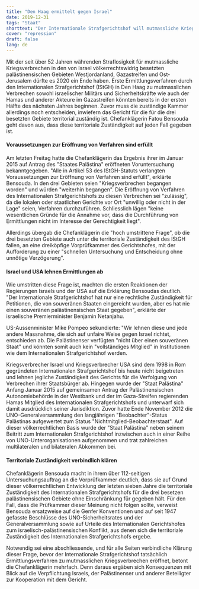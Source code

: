 ```yaml
---
title: "Den Haag ermittelt gegen Israel"
date: 2019-12-31
tags: "Staat"
shorttext: "Der Internationale Strafgerichtshof will mutmassliche Kriegsverbrechen in den besetzten Palästinensergebieten untersuchen."
cover: "repression"
draft: false
lang: de
---
```


Mit der seit über 52 Jahren währenden Straflosigkeit für mutmassliche Kriegsverbrechen in den von Israel völkerrechtswidrig besetzten palästinensischen Gebieten Westjordanland, Gazastreifen und Ost-Jerusalem dürfte es 2020 ein Ende haben. Erste Ermittlungsverfahren durch den Internationalen Strafgerichtshof (IStGH) in Den Haag zu mutmasslichen Verbrechen sowohl israelischer Militärs und Sicherheitskräfte wie auch der Hamas und anderer Akteure im Gazastreifen könnten bereits in der ersten Hälfte des nächsten Jahres beginnen. Zuvor muss die zuständige Kammer allerdings noch entscheiden, inwiefern das Gericht für die für die drei besetzten Gebiete territorial zuständig ist. Chefanklägerin Fatou Bensouda geht davon aus, dass diese territoriale Zuständigkeit auf jeden Fall gegeben ist.

#### Voraussetzungen zur Eröffnung von Verfahren sind erfüllt

Am letzten Freitag hatte die Chefanklägerin das Ergebnis ihrer im Januar 2015 auf Antrag des "Staates Palästina" eröffneten Voruntersuchung bekanntgegeben. "Alle in Artikel 53 des IStGH-Statuts verlangten Voraussetzungen zur Eröffnung von Verfahren sind erfüllt", erklärte Bensouda. In den drei Gebieten seien "Kriegsverbrechen begangen worden" und würden "weiterhin begangen". Die Eröffnung von Verfahren des Internationalen Strafgerichtshofs zu diesen Verbrechen sei "zulässig", da die lokalen oder staatlichen Gerichte vor Ort "unwillig oder nicht in der Lage" seien, Verfahren durchzuführen. Schliesslich lägen "keine wesentlichen Gründe für die Annahme vor, dass die Durchführung von Ermittlungen nicht im Interesse der Gerechtigkeit liegt".

Allerdings übergab die Chefanklägerin die "hoch umstrittene Frage", ob die drei besetzten Gebiete auch unter die territoriale Zuständigkeit des IStGH fallen, an eine dreiköpfige Vorprüfkammer des Gerichtshofes, mit der Aufforderung zu einer "schnellen Untersuchung und Entscheidung ohne unnötige Verzögerung".

#### Israel und USA lehnen Ermittlungen ab

Wie umstritten diese Frage ist, machten die ersten Reaktionen der Regierungen Israels und der USA auf die Erklärung Bensoudas deutlich. "Der Internationale Strafgerichtshof hat nur eine rechtliche Zuständigkeit für Petitionen, die von souveränen Staaten eingereicht wurden, aber es hat nie einen souveränen palästinensischen Staat gegeben", erklärte der israelische Premierminister Benjamin Netanjahu.

US-Aussenminister Mike Pompeo sekundierte: "Wir lehnen diese und jede andere Massnahme, die sich auf unfaire Weise gegen Israel richtet, entschieden ab. Die Palästinenser verfügten "nicht über einen souveränen Staat" und könnten somit auch kein "vollständiges Mitglied" in Institutionen wie dem Internationalen Strafgerichtshof werden.

Kriegsverbrecher Israel und Kriegsverbrecher USA sind dem 1998 in Rom gegründeten Internationalen Strafgerichtshof bis heute nicht beigetreten und lehnen jegliche Zuständigkeit des Gerichts für die Verfolgung von Verbrechen ihrer Staatsbürger ab. Hingegen wurde der "Staat Palästina" Anfang Januar 2015 auf gemeinsamen Antrag der Palästinensischen Autonomiebehörde in der Westbank und der im Gaza-Streifen regierenden Hamas Mitglied des Internationalen Strafgerichtshofs und unterwarf sich damit ausdrücklich seiner Jurisdiktion. Zuvor hatte Ende November 2012 die UNO-Generalversammlung den langjährigen "Beobachter"-Status Palästinas aufgewertet zum Status "Nichtmitglied-Beobachterstaat". Auf dieser völkerrechtlichen Basis wurde der "Staat Palästina" neben seinem Beitritt zum Internationalen Strafgerichtshof inzwischen auch in einer Reihe von UNO-Unterorganisationen aufgenommen und trat zahlreichen multilateralen und bilateralen Abkommen bei.

#### Territoriale Zuständigkeit verbindlich klären

Chefanklägerin Bensouda macht in ihrem über 112-seitigen Untersuchungsauftrag an die Vorprüfkammer deutlich, dass sie auf Grund dieser völkerrechtlichen Entwicklung der letzten sieben Jahre die territoriale Zuständigkeit des Internationalen Strafgerichtshofs für die drei besetzen palästinensischen Gebiete ohne Einschränkung für gegeben hält. Für den Fall, dass die Prüfkammer dieser Meinung nicht folgen sollte, verweist Bensouda ersatzweise auf die Genfer Konventionen und auf seit 1947 gefasste Beschlüsse des UNO-Sicherheitsrates und der Generalversammlung sowie auf Urteile des Internationalen Gerichtshofes zum israelisch-palästinensischen Konflikt, aus denen sich die territoriale Zuständigkeit des Internationalen Strafgerichtshofs ergebe.

Notwendig sei eine abschliessende, und für alle Seiten verbindliche Klärung dieser Frage, bevor der Internationale Strafgerichtshof tatsächlich Ermittlungsverfahren zu mutmasslichen Kriegsverbrechen eröffnet, betont die Chefanklägerin mehrfach. Denn daraus ergäben sich Konsequenzen mit Blick auf die Verpflichtung Israels, der Palästinenser und anderer Beteiligter zur Kooperation mit dem Gericht.
